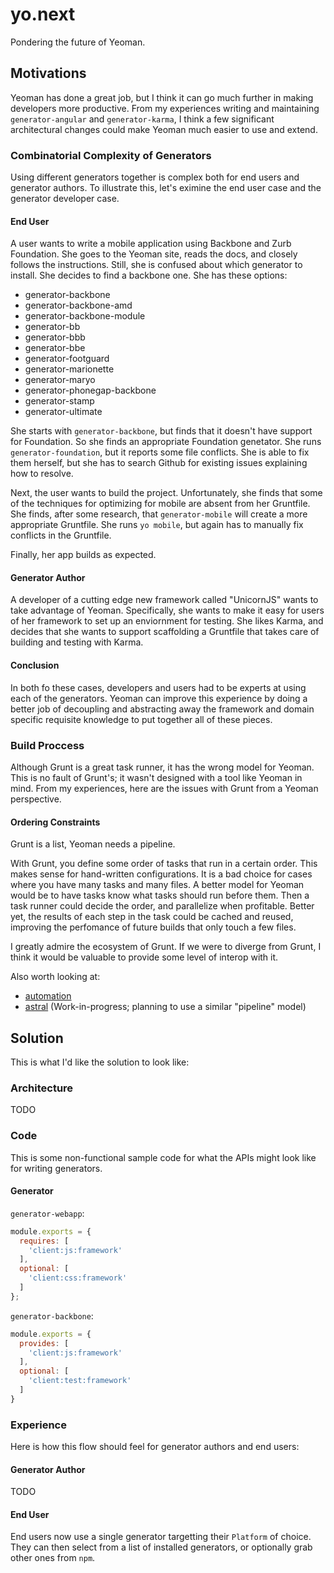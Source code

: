 # yo.next

Pondering the future of Yeoman.

## Motivations

Yeoman has done a great job, but I think it can go much further in making developers more productive.
From my experiences writing and maintaining `generator-angular` and `generator-karma`, I think a few significant architectural changes could make Yeoman much easier to use and extend.


### Combinatorial Complexity of Generators

Using different generators together is complex both for end users and generator authors.
To illustrate this, let's eximine the end user case and the generator developer case.

#### End User

A user wants to write a mobile application using Backbone and Zurb Foundation.
She goes to the Yeoman site, reads the docs, and closely follows the instructions.
Still, she is confused about which generator to install.
She decides to find a backbone one.
She has these options:

* generator-backbone
* generator-backbone-amd
* generator-backbone-module
* generator-bb
* generator-bbb
* generator-bbe
* generator-footguard
* generator-marionette
* generator-maryo
* generator-phonegap-backbone
* generator-stamp
* generator-ultimate

She starts with `generator-backbone`, but finds that it doesn't have support for Foundation.
So she finds an appropriate Foundation genetator.
She runs `generator-foundation`, but it reports some file conflicts.
She is able to fix them herself, but she has to search Github for existing issues explaining how to resolve.

Next, the user wants to build the project.
Unfortunately, she finds that some of the techniques for optimizing for mobile are absent from her Gruntfile.
She finds, after some research, that `generator-mobile` will create a more appropriate Gruntfile.
She runs `yo mobile`, but again has to manually fix conflicts in the Gruntfile.

Finally, her app builds as expected.

#### Generator Author

A developer of a cutting edge new framework called "UnicornJS" wants to take advantage of Yeoman.
Specifically, she wants to make it easy for users of her framework to set up an enviornment for testing.
She likes Karma, and decides that she wants to support scaffolding a Gruntfile that takes care of building and testing with Karma.

#### Conclusion

In both fo these cases, developers and users had to be experts at using each of the generators.
Yeoman can improve this experience by doing a better job of decoupling and abstracting away the framework and domain specific requisite knowledge to put together all of these pieces.


### Build Proccess

Although Grunt is a great task runner, it has the wrong model for Yeoman.
This is no fault of Grunt's; it wasn't designed with a tool like Yeoman in mind.
From my experiences, here are the issues with Grunt from a Yeoman perspective.

#### Ordering Constraints

Grunt is a list, Yeoman needs a pipeline.

With Grunt, you define some order of tasks that run in a certain order.
This makes sense for hand-written configurations.
It is a bad choice for cases where you have many tasks and many files.
A better model for Yeoman would be to have tasks know what tasks should run before them.
Then a task runner could decide the order, and parallelize when profitable.
Better yet, the results of each step in the task could be cached and reused, improving the perfomance of future builds that only touch a few files.

I greatly admire the ecosystem of Grunt.
If we were to diverge from Grunt, I think it would be valuable to provide some level of interop with it.

Also worth looking at:

* [automation](https://github.com/IndigoUnited/automaton)
* [astral](https://github.com/btford/astral) (Work-in-progress; planning to use a similar "pipeline" model)


## Solution

This is what I'd like the solution to look like:

### Architecture

TODO

### Code

This is some non-functional sample code for what the APIs might look like for writing generators.

#### Generator

`generator-webapp`:

```javascript
module.exports = {
  requires: [
    'client:js:framework'
  ],
  optional: [
    'client:css:framework'
  ]
};

```

`generator-backbone`:

```javascript
module.exports = {
  provides: [
    'client:js:framework'
  ],
  optional: [
    'client:test:framework'
  ]
}
```

### Experience

Here is how this flow should feel for generator authors and end users:

#### Generator Author

TODO

#### End User

End users now use a single generator targetting their `Platform` of choice.
They can then select from a list of installed generators, or optionally grab other ones from `npm`.
